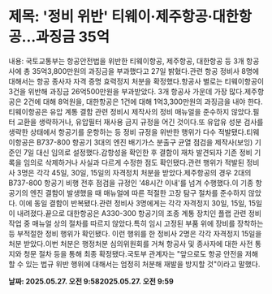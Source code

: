 # **제목: '정비 위반' 티웨이·제주항공·대한항공…과징금 35억**

  내용: 국토교통부는 항공안전법을 위반한 티웨이항공, 제주항공, 대한항공 등 3개 항공사에 총 35억3,800만원의 과징금을 부과했다고 27일 밝혔다.관련 항공 정비사 8명에 대해서는 항공 종사자 자격 증명 효력정지 처분을 확정했다.항공사 별로는 티웨이항공이 3건을 위반해 과징금 26억500만원을 부과받았다. 3개 항공사 가운데 가장 많다.제주항공은 2건에 대해 8억원을, 대한항공은 1건에 대해 1억3,300만원의 과징금을 내야 한다.티웨이항공은 유압 계통 결함 관련 정비시 제작사의 정비 매뉴얼을 준수하지 않았다.필터 교환을 생략하거나, 유압필터 재사용 금지 규정을 어긴 것이다.또 유압유 성분 검사를 생략한 상태에서 항공기를 운항하는 등 정비 규정을 위반한 행위가 다수 적발됐다.티웨이항공은 B737-800 항공기 3대의 엔진 배기가스 분출구 균열 점검을 제작사(보잉) 기준인 7일 대신 임의로 설정했다.감항성을 확인한 후 결함이 재차 발견되자 기존 정비 기록을 임의로 삭제하거나 사실과 다르게 수정한 점도 확인됐다.관련 행위가 적발된 정비사 3명은 각각 45일, 30일, 15일의 자격정치 처분을 받았다.제주항공의 경우 2대의 B737-800 항공기 비행 전후 점검을 규정인 '48시간 이내'를 넘겨 수행했다.이 기종 항공기의 엔진 결함이 발생했을 때 매뉴얼에 따른 적절한 고장 탐구 절차를 준수하지 않았다. 이에 동일 결함이 반복됐다.관련 정비사 3명에게는 각각 자격정지 30일, 15일, 15일이 내려졌다.끝으로 대한항공은 A330-300 항공기의 조종 계통 장치인 플랩 관련 정비 작업 중 매뉴얼 상의 절차를 따르지 않았다.특히 임시 고정된 부품 위에 장비를 장착하는 등 부적절한 정비 행위가 확인됐다. 이런 행위를 한 정비사 2명은 각각 자격정지 15일을 처분 받았다.이번 처분은 행정처분 심의위원회를 거쳐 항공사 및 종사자에 대한 사전 통지와 청문 절차 등을 통해 최종 확정됐다.국토부 관계자는 "앞으로도 항공 안전을 저해할 수 있는 법규 위반 행위에 대해서는 엄정히 처분해 재발을 방지할 것"이라고 말했다.

  **날짜: 2025.05.27. 오전 9:582025.05.27. 오전 9:59**